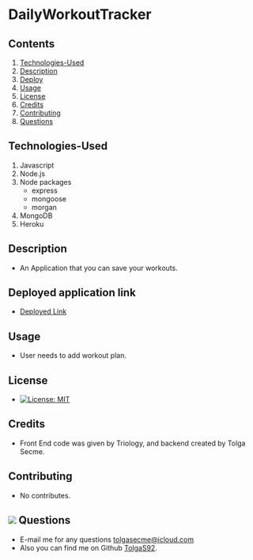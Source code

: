 # DailyWorkoutTracker

## Contents

1. [Technologies-Used](#Technologies-Used)
2. [Description](#Description)
3. [Deploy](#Link)
4. [Usage](#Usage)
5. [License](#License)
6. [Credits](#Credits)
7. [Contributing](#Contributing)
8. [Questions](#Questions)

## Technologies-Used

1. Javascript
2. Node.js
3. Node packages
   - express
   - mongoose
   - morgan
4. MongoDB
5. Heroku

## Description

- An Application that you can save your workouts.

## Deployed application link

- [Deployed Link](...)

## Usage

- User needs to add workout plan.

## License

- [![License: MIT](https://img.shields.io/badge/License-MIT-yellow.svg)](https://opensource.org/licenses/MIT)

## Credits

- Front End code was given by Triology, and backend created by Tolga Secme.

## Contributing

- No contributes.

## <img src="https://icons.iconarchive.com/icons/social-media-icons/social-buntings/48/Aim-icon.png"> Questions

- E-mail me for any questions [tolgasecme@icloud.com](mailto:tolgasecme@icloud.com)
- Also you can find me on Github [TolgaS92](https://github.com/TolgaS92).
